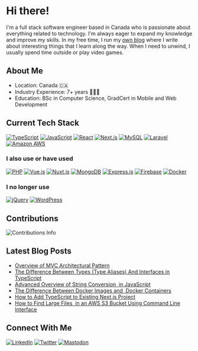 # Hi there!

I'm a full stack software engineer based in Canada who is passionate about everything related to technology. I'm always eager to expand my knowledge and improve my skills. In my free time, I run my [own blog](https://blog.savetchuk.com/) where I write about interesting things that I learn along the way. When I need to unwind, I usually spend time outside or play video games.

## About Me
- Location: Canada 🇨🇦
- Industry Experience: 7+ years 🧑🏻‍💻
- Education: BSc in Computer Science, GradCert in Mobile and Web Development

## Current Tech Stack
[![TypeScript](https://img.shields.io/badge/TypeScript-5b21b6?style=for-the-badge&logo=typescript&logoColor=white)](https://github.com/AndrewSavetchuk)
[![JavaScript](https://img.shields.io/badge/JavaScript-5b21b6?style=for-the-badge&logo=javascript&logoColor=white)](https://github.com/AndrewSavetchuk)
[![React](https://img.shields.io/badge/React-7e22ce?style=for-the-badge&logo=react&logoColor=white)](https://github.com/AndrewSavetchuk)
[![Next.js](https://img.shields.io/badge/next.js-7e22ce?style=for-the-badge&logo=nextdotjs&logoColor=white)](https://github.com/AndrewSavetchuk)
[![MySQL](https://img.shields.io/badge/MySQL-a21caf?style=for-the-badge&logo=mysql&logoColor=white)](https://github.com/AndrewSavetchuk)
[![Laravel](https://img.shields.io/badge/Laravel-a21caf?style=for-the-badge&logo=laravel&logoColor=white)](https://github.com/AndrewSavetchuk)
[![Amazon AWS](https://img.shields.io/badge/Amazon_AWS-d946ef?style=for-the-badge&logo=amazonaws&logoColor=white)](https://github.com/AndrewSavetchuk)

### I also use or have used
[![PHP](https://img.shields.io/badge/PHP-5b21b6?style=for-the-badge&logo=php&logoColor=white)](https://github.com/AndrewSavetchuk)
[![Vue.js](https://img.shields.io/badge/Vue.js-7e22ce?style=for-the-badge&logo=vuedotjs&logoColor=4FC08D)](https://github.com/AndrewSavetchuk)
[![Nuxt.js](https://img.shields.io/badge/nuxt.js-7e22ce?style=for-the-badge&logo=nuxtdotjs&logoColor=white)](https://github.com/AndrewSavetchuk)
[![MongoDB](https://img.shields.io/badge/MongoDB-a21caf?style=for-the-badge&logo=mongodb&logoColor=white)](https://github.com/AndrewSavetchuk)
[![Express.js](https://img.shields.io/badge/Express.js-a21caf?style=for-the-badge&logo=express&logoColor=white)](https://github.com/AndrewSavetchuk)
[![Firebase](https://img.shields.io/badge/firebase-d946ef?style=for-the-badge&logo=firebase&logoColor=white)](https://github.com/AndrewSavetchuk)
[![Docker](https://img.shields.io/badge/Docker-d946ef?style=for-the-badge&logo=docker&logoColor=white)](https://github.com/AndrewSavetchuk)

### I no longer use
[![jQuery](https://img.shields.io/badge/jQuery-71717a?style=for-the-badge&logo=jquery&logoColor=white)](https://github.com/AndrewSavetchuk)
[![WordPress](https://img.shields.io/badge/Wordpress-71717a?style=for-the-badge&logo=wordpress&logoColor=white)](https://github.com/AndrewSavetchuk)

<!--
- 🔭 I’m currently working on ...
- 🌱 I’m currently learning ...
- 👯 I’m looking to collaborate on ...
- 🤔 I’m looking for help with ...
- 💬 Ask me about ...
- 📫 How to reach me: ...
- 😄 Pronouns: ...
- ⚡ Fun fact: ...
-->

## Contributions
<img src="https://github-readme-streak-stats.herokuapp.com/?user=AndrewSavetchuk" alt="Contributions Info" />

## Latest Blog Posts
* [Overview of MVC Architectural Pattern](https://blog.savetchuk.com/overview-of-mvc-architectural-pattern)
* [The Difference Between Types (Type Aliases) And Interfaces in TypeScript](https://blog.savetchuk.com/the-difference-between-types-type-aliases-and-interfaces-in-typescript)
* [Advanced Overview of String Conversion  in JavaScript](https://blog.savetchuk.com/advanced-overview-of-string-conversion-in-javascript)
* [The Difference Between Docker Images and  Docker Containers](https://blog.savetchuk.com/the-difference-between-docker-images-and-docker-containers)
* [How to Add TypeScript to Existing Next.js Project](https://blog.savetchuk.com/how-to-add-typescript-to-existing-nextjs-project)
* [How to Find Large Files  in an AWS S3 Bucket Using Command Line Interface](https://blog.savetchuk.com/how-to-find-large-files-in-an-aws-s3-bucket-using-command-line-interface)

## Connect With Me
[![LinkedIn](https://img.shields.io/badge/LinkedIn-0077B5?style=for-the-badge&logo=linkedin&logoColor=white)](https://www.linkedin.com/in/andrewsavetchuk)
[![Twitter](https://img.shields.io/badge/Twitter-1DA1F2?style=for-the-badge&logo=twitter&logoColor=white)](https://twitter.com/AndrewSavetchuk)
[![Mastodon](https://img.shields.io/badge/Mastodon-6364FF?style=for-the-badge&logo=Mastodon&logoColor=white)](https://mas.to/@AndrewSavetchuk)
